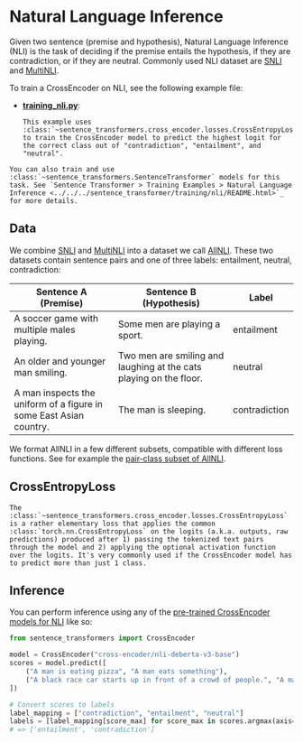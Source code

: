 # Natural Language Inference

Given two sentence (premise and hypothesis), Natural Language Inference (NLI) is the task of deciding if the premise entails the hypothesis, if they are contradiction, or if they are neutral. Commonly used NLI dataset are [SNLI](https://huggingface.co/datasets/stanfordnlp/snli) and [MultiNLI](https://huggingface.co/datasets/nyu-mll/multi_nli).

To train a CrossEncoder on NLI, see the following example file:

- **[training_nli.py](training_nli.py)**:
  ```{eval-rst}
  This example uses :class:`~sentence_transformers.cross_encoder.losses.CrossEntropyLoss` to train the CrossEncoder model to predict the highest logit for the correct class out of "contradiction", "entailment", and "neutral".
  ```

```{eval-rst}
You can also train and use :class:`~sentence_transformers.SentenceTransformer` models for this task. See `Sentence Transformer > Training Examples > Natural Language Inference <../../../sentence_transformer/training/nli/README.html>`_ for more details.
```

## Data

We combine [SNLI](https://huggingface.co/datasets/stanfordnlp/snli) and [MultiNLI](https://huggingface.co/datasets/nyu-mll/multi_nli) into a dataset we call [AllNLI](https://huggingface.co/datasets/sentence-transformers/all-nli). These two datasets contain sentence pairs and one of three labels: entailment, neutral, contradiction:

| Sentence A (Premise) | Sentence B (Hypothesis) | Label |
| --- | --- | --- |
| A soccer game with multiple males playing. | Some men are playing a sport. | entailment |
| An older and younger man smiling. | Two men are smiling and laughing at the cats playing on the floor. | neutral |
| A man inspects the uniform of a figure in some East Asian country. | The man is sleeping. | contradiction |

We format AllNLI in a few different subsets, compatible with different loss functions. See for example the [pair-class subset of AllNLI](https://huggingface.co/datasets/sentence-transformers/all-nli/viewer/pair-class).

## CrossEntropyLoss

```{eval-rst}
The :class:`~sentence_transformers.cross_encoder.losses.CrossEntropyLoss` is a rather elementary loss that applies the common :class:`torch.nn.CrossEntropyLoss` on the logits (a.k.a. outputs, raw predictions) produced after 1) passing the tokenized text pairs through the model and 2) applying the optional activation function over the logits. It's very commonly used if the CrossEncoder model has to predict more than just 1 class.

```

## Inference

You can perform inference using any of the [pre-trained CrossEncoder models for NLI](../../../../docs/cross_encoder/pretrained_models.md#nli) like so:

```python
from sentence_transformers import CrossEncoder

model = CrossEncoder("cross-encoder/nli-deberta-v3-base")
scores = model.predict([
    ("A man is eating pizza", "A man eats something"),
    ("A black race car starts up in front of a crowd of people.", "A man is driving down a lonely road."),
])

# Convert scores to labels
label_mapping = ["contradiction", "entailment", "neutral"]
labels = [label_mapping[score_max] for score_max in scores.argmax(axis=1)]
# => ['entailment', 'contradiction']
```

